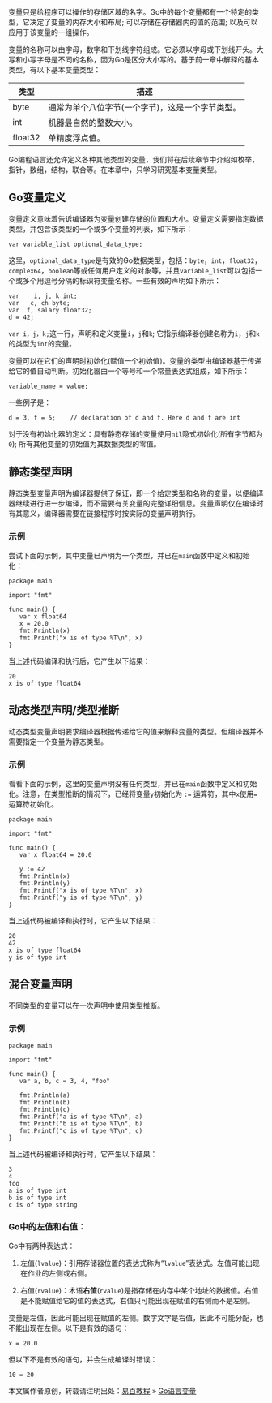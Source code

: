 变量只是给程序可以操作的存储区域的名字。Go中的每个变量都有一个特定的类型，它决定了变量的内存大小和布局; 可以存储在存储器内的值的范围; 以及可以应用于该变量的一组操作。

变量的名称可以由字母，数字和下划线字符组成。它必须以字母或下划线开头。大写和小写字母是不同的名称，因为Go是区分大小写的。基于前一章中解释的基本类型，有以下基本变量类型：

| 类型    | 描述                                             |
|---------|--------------------------------------------------|
| byte    | 通常为单个八位字节(一个字节)，这是一个字节类型。 |
| int     | 机器最自然的整数大小。                           |
| float32 | 单精度浮点值。                                   |

Go编程语言还允许定义各种其他类型的变量，我们将在后续章节中介绍如枚举，指针，数组，结构，联合等。在本章中，只学习研究基本变量类型。

<a href="" class="reference-link"></a><span class="header-link octicon octicon-link"></span>Go变量定义
------------------------------------------------------------------------------------------------------

变量定义意味着告诉编译器为变量创建存储的位置和大小。变量定义需要指定数据类型，并包含该类型的一个或多个变量的列表，如下所示：

    var variable_list optional_data_type;

这里，`optional_data_type`是有效的Go数据类型，包括：`byte`，`int`，`float32`，`complex64`，`boolean`等或任何用户定义的对象等，并且`variable_list`可以包括一个或多个用逗号分隔的标识符变量名称。一些有效的声明如下所示：

    var    i, j, k int;
    var   c, ch byte;
    var  f, salary float32;
    d = 42;

`var i，j，k;`这一行，声明和定义变量`i`，`j`和`k`; 它指示编译器创建名称为`i`，`j`和`k`的类型为`int`的变量。

变量可以在它们的声明时初始化(赋值一个初始值)。变量的类型由编译器基于传递给它的值自动判断。初始化器由一个等号和一个常量表达式组成，如下所示：

    variable_name = value;

一些例子是：

    d = 3, f = 5;    // declaration of d and f. Here d and f are int

对于没有初始化器的定义：具有静态存储的变量使用`nil`隐式初始化(所有字节都为`0`); 所有其他变量的初始值为其数据类型的零值。

<a href="" class="reference-link"></a><span class="header-link octicon octicon-link"></span>静态类型声明
--------------------------------------------------------------------------------------------------------

静态类型变量声明为编译器提供了保证，即一个给定类型和名称的变量，以便编译器继续进行进一步编译，而不需要有关变量的完整详细信息。变量声明仅在编译时有其意义，编译器需要在链接程序时按实际的变量声明执行。

### <a href="" class="reference-link"></a><span class="header-link octicon octicon-link"></span>示例

尝试下面的示例，其中变量已声明为一个类型，并已在`main`函数中定义和初始化：

    package main

    import "fmt"

    func main() {
       var x float64
       x = 20.0
       fmt.Println(x)
       fmt.Printf("x is of type %T\n", x)
    }

当上述代码编译和执行后，它产生以下结果：

    20
    x is of type float64

<a href="" class="reference-link"></a><span class="header-link octicon octicon-link"></span>动态类型声明/类型推断
-----------------------------------------------------------------------------------------------------------------

动态类型变量声明要求编译器根据传递给它的值来解释变量的类型。但编译器并不需要指定一个变量为静态类型。

### <a href="" class="reference-link"></a><span class="header-link octicon octicon-link"></span>示例

看看下面的示例，这里的变量声明没有任何类型，并已在`main`函数中定义和初始化。注意，在类型推断的情况下，已经将变量`y`初始化为 `:=` 运算符，其中`x`使用`=`运算符初始化。

    package main

    import "fmt"

    func main() {
       var x float64 = 20.0

       y := 42 
       fmt.Println(x)
       fmt.Println(y)
       fmt.Printf("x is of type %T\n", x)
       fmt.Printf("y is of type %T\n", y)    
    }

当上述代码被编译和执行时，它产生以下结果：

    20
    42
    x is of type float64
    y is of type int

<a href="" class="reference-link"></a><span class="header-link octicon octicon-link"></span>混合变量声明
--------------------------------------------------------------------------------------------------------

不同类型的变量可以在一次声明中使用类型推断。

### <a href="" class="reference-link"></a><span class="header-link octicon octicon-link"></span>示例

    package main

    import "fmt"

    func main() {
       var a, b, c = 3, 4, "foo"  

       fmt.Println(a)
       fmt.Println(b)
       fmt.Println(c)
       fmt.Printf("a is of type %T\n", a)
       fmt.Printf("b is of type %T\n", b)
       fmt.Printf("c is of type %T\n", c)
    }

当上述代码被编译和执行时，它产生以下结果：

    3
    4
    foo
    a is of type int
    b is of type int
    c is of type string

### <a href="" class="reference-link"></a><span class="header-link octicon octicon-link"></span>Go中的左值和右值：

Go中有两种表达式：

1.  左值(`lvalue`)：引用存储器位置的表达式称为“`lvalue`”表达式。左值可能出现在作业的左侧或右侧。

2.  右值(`rvalue`)：术语**右值**(`rvalue`)是指存储在内存中某个地址的数据值。右值是不能赋值给它的值的表达式，右值只可能出现在赋值的右侧而不是左侧。

变量是左值，因此可能出现在赋值的左侧。数字文字是右值，因此不可能分配，也不能出现在左侧。以下是有效的语句：

    x = 20.0

但以下不是有效的语句，并会生成编译时错误：

    10 = 20

本文属作者原创，转载请注明出处：[易百教程](http://www.yiibai.com) » [Go语言变量](##)


